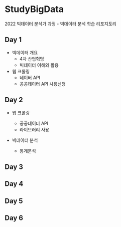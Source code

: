 # StudyBigData
2022 빅데이터 분석가 과정 - 빅데이터 분석 학습 리포지토리


## Day 1
- 빅데이터 개요
  - 4차 산업혁명
  - 빅데이터 이해와 활용
- 웹 크롤링
  - 네이버 API
  - 공공데이터 API 사용신청

## Day 2
- 웹 크롤링
  - 공공데이터 API
  - 라이브러리 사용
  
- 빅데이터 분석
  - 통계분석
  
## Day 3

## Day 4

## Day 5

## Day 6
